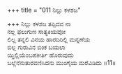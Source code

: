 +++
title = "011 ನಿಲ್ಲು ಕಳಶಜ"

+++
ನಿಲ್ಲು ಕಳಶಜ ತಪ್ಪಿದವ ನಾ  
ನಲ್ಲ ಫಲುಗುಣ ಸಾತ್ಯಕಿಯವೋ  
ಲಿಲ್ಲ ತನ್ನಲಿ ವಿನಯ ಹಾರದಿರಿಲ್ಲಿ ಮನ್ನಣೆಯ  
ಬಿಲ್ಲ ಗುರುವಿನ ಬಿಂಕ ಬಯಲಾ  
ಯ್ತಿಲ್ಲಿಯೆಂಬಪಕೀರ್ತಿ ಹೊರುವುದು  
ಬಲ್ಲೆನೆನುತುರವಣಿಸಿದನು ಮುಂಗೈಯ ಮರೆವಿಡಿದು    ॥11॥